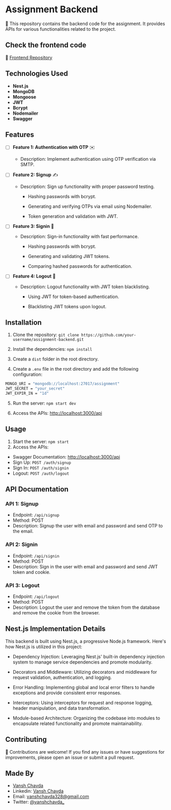 # Assignment Backend

🚀 This repository contains the backend code for the assignment. It provides APIs for various functionalities related to the project.

## Check the frontend code

🔗 [Frontend Repository](https://github.com/itsvanshchavda/Assignment-Frontend)

## Technologies Used

- **Nest.js**
- **MongoDB**
- **Mongoose**
- **JWT**
- **Bcrypt**
- **Nodemailer**
- **Swagger**


## Features

- [ ] **Feature 1: Authentication with OTP** ✉️

  - Description: Implement authentication using OTP verification via SMTP.

- [ ] **Feature 2: Signup** ✍️

  - Description: Sign up functionality with proper password testing.

    - Hashing passwords with bcrypt.

    - Generating and verifying OTPs via email using Nodemailer.

    - Token generation and validation with JWT.

- [ ] **Feature 3: Signin** 🔐

  - Description: Sign-in functionality with fast performance.

    - Hashing passwords with bcrypt.

    - Generating and validating JWT tokens.

    - Comparing hashed passwords for authentication.

- [ ] **Feature 4: Logout** 🚪

  - Description: Logout functionality with JWT token blacklisting.

    - Using JWT for token-based authentication.

    - Blacklisting JWT tokens upon logout.

## Installation

1. Clone the repository: `git clone https://github.com/your-username/assignment-backend.git`

2. Install the dependencies: `npm install`

3. Create a `dist` folder in the root directory.

4. Create a `.env` file in the root directory and add the following configuration:

  ```bash
  MONGO_URI = "mongodb://localhost:27017/assignment"
  JWT_SECRET = "your_secret"
  JWT_EXPIR_IN = "1d"
  ```

5. Run the server: `npm start dev`

6. Access the APIs: [http://localhost:3000/api](http://localhost:3000/api)

Usage
-----

1. Start the server: `npm start`
2. Access the APIs:
  - Swagger Documentation: [http://localhost:3000/api](http://localhost:3000/api)
  - Sign Up: `POST /auth/signup`
  - Sign In: `POST /auth/signin`
  - Logout: `POST /auth/logout`

API Documentation
-----------------

### API 1: Signup

- Endpoint: `/api/signup`
- Method: POST
- Description: Signup the user with email and password and send OTP to the email.

### API 2: Signin

- Endpoint: `/api/signin`
- Method: POST
- Description: Sign in the user with email and password and send JWT token and cookie.

### API 3: Logout

- Endpoint: `/api/logout`
- Method: POST
- Description: Logout the user and remove the token from the database and remove the cookie from the browser.

Nest.js Implementation Details
------------------------------

This backend is built using Nest.js, a progressive Node.js framework. Here's how Nest.js is utilized in this project:

- Dependency Injection: Leveraging Nest.js' built-in dependency injection system to manage service dependencies and promote modularity.

- Decorators and Middleware: Utilizing decorators and middleware for request validation, authentication, and logging.

- Error Handling: Implementing global and local error filters to handle exceptions and provide consistent error responses.

- Interceptors: Using interceptors for request and response logging, header manipulation, and data transformation.

- Module-based Architecture: Organizing the codebase into modules to encapsulate related functionality and promote maintainability.

Contributing
------------

🤝 Contributions are welcome! If you find any issues or have suggestions for improvements, please open an issue or submit a pull request.

Made By
-------

- [Vansh Chavda](https://github.com/itsvanshchavda)
- Linkedin: [Vansh Chavda](https://www.linkedin.com/in/vansh-chavda-0b0b3b1b2/)
- Email: vanshchavda328@gmail.com
- Twitter: [@vanshchavda_](https://twitter.com/vanshchavda_)
